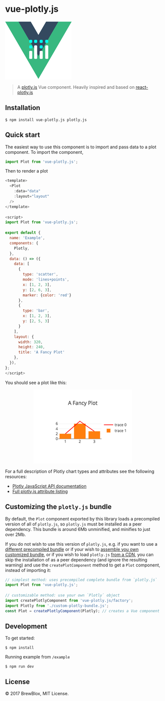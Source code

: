 # vue-plotly.js

![plotly-vue-logo](vue-plotly-logo.png)

> A [plotly.js](https://github.com/plotly/plotly.js) Vue component.
> Heavily inspired and based on [react-plotly.js](https://github.com/plotly/react-plotly.js)

## Installation

```
$ npm install vue-plotly.js plotly.js
```

## Quick start

The easiest way to use this component is to import and pass data to a plot component. To import the component,

```javascript
import Plot from 'vue-plotly.js';
```

Then to render a plot

```javascript
<template>
  <Plot
    :data="data"
    :layout="layout"
  />
</template>

<script>
import Plot from 'vue-plotly.js';

export default {
  name: 'Example',
  components: {
    Plotly,
  },
  data: () => ({
    data: [
      {
        type: 'scatter',
        mode: 'lines+points',
        x: [1, 2, 3],
        y: [2, 6, 3],
        marker: {color: 'red'}
      },
      {
        type: 'bar',
        x: [1, 2, 3],
        y: [2, 5, 3]
      }
    ],
    layout: {
      width: 320,
      height: 240,
      title: 'A Fancy Plot'
    },
  }),
};
</script>
```

You should see a plot like this:

<p align="center">
  <img src="example.png" alt="Example plot" width="320" height="240">
</p>

For a full description of Plotly chart types and attributes see the following resources:

* [Plotly JavaScript API documentation](https://plot.ly/javascript/)
* [Full plotly.js attribute listing](https://plot.ly/javascript/reference/)

## Customizing the `plotly.js` bundle

By default, the `Plot` component exported by this library loads a precompiled version of all of `plotly.js`, so `plotly.js` must be installed as a peer dependency. This bundle is around 6Mb unminified, and minifies to just over 2Mb.

If you do not wish to use this version of `plotly.js`, e.g. if you want to use a [different precompiled bundle](https://github.com/plotly/plotly.js/blob/master/dist/README.md#partial-bundles) or if your wish to [assemble you own customized bundle](https://github.com/plotly/plotly.js#modules), or if you wish to load `plotly.js` [from a CDN](https://github.com/plotly/plotly.js#use-the-plotlyjs-cdn-hosted-by-fastly), you can skip the installation of as a peer dependency (and ignore the resulting warning) and use the `createPlotComponent` method to get a `Plot` component, instead of importing it:

```javascript
// simplest method: uses precompiled complete bundle from `plotly.js`
import Plot from 'vue-plotly.js';

// customizable method: use your own `Plotly` object
import createPlotlyComponent from 'vue-plotly.js/factory';
import Plotly from './custom-plotly-bundle.js';
const Plot = createPlotlyComponent(Plotly); // creates a Vue component
```

## Development

To get started:

```
$ npm install
```

Running example from `/example`

```
$ npm run dev
```

## License
© 2017 BrewBlox, MIT License.
